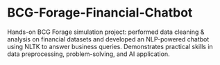 # BCG-Forage-Financial-Chatbot
Hands-on BCG Forage simulation project: performed data cleaning &amp; analysis on financial datasets and developed an NLP-powered chatbot using NLTK to answer business queries. Demonstrates practical skills in data preprocessing, problem-solving, and AI application.
